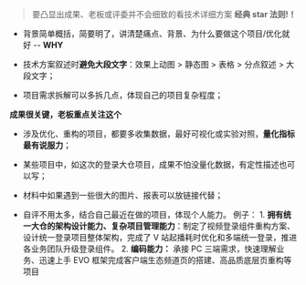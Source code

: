 
> 要凸显出成果、老板或评委并不会细致的看技术详细方案
> **经典 star 法则!！**


- 背景简单概括，简要明了，讲清楚痛点、背景、为什么要做这个项目/优化就好 -- **WHY**

- 技术方案叙述时**避免大段文字**：效果上动图 > 静态图 > 表格 > 分点叙述 > 大段文字；

- 项目需求拆解可以多拆几点，体现自己的项目复杂程度；


**成果很关键，老板重点关注这个**

- 涉及优化、重构的项目，都要多收集数据，最好可视化或实验对照，**量化指标最有说服力**；

- 某些项目中，如这次的登录大仓项目，成果不怕没量化数据，有定性描述也可以写；

- 材料中如果遇到一些很大的图片、报表可以放链接代替；
  
- 自评不用太多，结合自己最近在做的项目，体现个人能力。
	例子：
	1. **拥有统一大仓的架构设计能力、复杂项目管理能力**：制定了视频登录组件重构方案、设计统一登录项目整体架构，完成了 V 站起播耗时优化和多端统一登录，推进各业务团队升级登录组件。
	2. **编码能力：** 承接 PC 三端需求，快速理解业务、迅速上手 EVO 框架完成客户端生态频道页的搭建、高品质底层页重构等项目